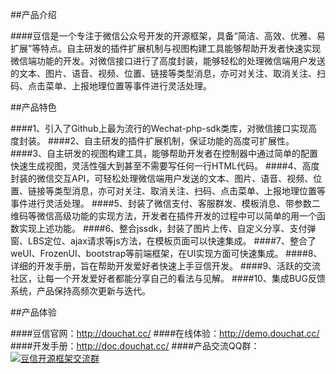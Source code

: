 ﻿##产品介绍

####豆信是一个专注于微信公众号开发的开源框架，具备“简洁、高效、优雅、易扩展”等特点。自主研发的插件扩展机制与视图构建工具能够帮助开发者快速实现微信端功能的开发。对微信接口进行了高度封装，能够轻松的处理微信端用户发送的文本、图片、语音、视频、位置、链接等类型消息，亦可对关注、取消关注、扫码、点击菜单、上报地理位置等事件进行灵活处理。

##产品特色

####1、引入了Github上最为流行的Wechat-php-sdk类库，对微信接口实现高度封装。
####2、自主研发的插件扩展机制，保证功能的高度可扩展性。
####3、自主研发的视图构建工具，能够帮助开发者在控制器中通过简单的配置快速生成视图，灵活性强大到甚至不需要写任何一行HTML代码。
####4、高度封装的微信交互API，可轻松处理微信端用户发送的文本、图片、语音、视频、位置、链接等类型消息，亦可对关注、取消关注、扫码、点击菜单、上报地理位置等事件进行灵活处理。
####5、封装了微信支付、客服群发、模板消息、带参数二维码等微信高级功能的实现方法，开发者在插件开发的过程中可以简单的用一个函数实现上述功能。
####6、整合jssdk，封装了图片上传、自定义分享、支付弹窗、LBS定位、ajax请求等js方法，在模板页面可以快速集成。
####7、整合了weUI、FrozenUI、bootstrap等前端框架，在UI实现方面可快速集成。
####8、详细的开发手册，旨在帮助开发爱好者快速上手豆信开发。
####9、活跃的交流社区，让每一个开发爱好者都能分享自己的看法与见解。
####10、集成BUG反馈系统，产品保持高频次更新与迭代。

##产品体验

####豆信官网：<a href="http://douchat.cc/" target="_blank">http://douchat.cc/</a>
####在线体验：<a href="http://demo.douchat.cc/" target="_blank">http://demo.douchat.cc/</a>
####开发手册：<a href="http://doc.douchat.cc/" target="_blank">http://doc.douchat.cc/</a>
####产品交流QQ群：<a target="_blank" href="http://shang.qq.com/wpa/qunwpa?idkey=41a33c33d92f00d63db24ae1490df68ade624d22488dfa8a832089fb8bbce576"><img border="0" src="http://pub.idqqimg.com/wpa/images/group.png" alt="豆信开源框架交流群" title="豆信开源框架交流群"></a>
